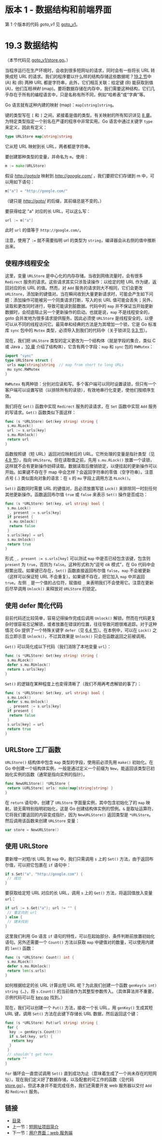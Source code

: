 # 版本 1 - 数据结构和前端界面

第 1 个版本的代码 *goto_v1* 见 [goto_v1](examples/chapter_19/goto_v1)。

# 19.3 数据结构

（本节代码见 [goto_v1/store.go](examples/chapter_19/goto_v1/store.go)。）

当程序运行在生产环境时，会收到很多短网址的请求，同时会有一些将长 URL 转换成短 URL 的请求。我们的程序要以什么样的结构存储这些数据呢？[19.2 节](19.2.md)中 (A) 和 (B) 两种 URL 都是字符串，此外，它们相互关联：给定键 (B) 能获取到值 (A)，他们互相*映射* (map)。要将数据存储在内存中，我们需要这种结构，它们几乎存在于所有的编程语言中，只是名称有所不同，例如“哈希表”或“字典”等。

Go 语言就有这种内建的映射 (map)：`map[string]string`。

键的类型写在 `[` 和 `]` 之间，紧接着是值的类型。有关映射的所有知识详见 [8 章](08.0.md)。为特定类型指定一个别名在严谨的程序中非常实用。Go 语言中通过关键字 `type` 来定义，因此有定义：

```go
type URLStore map[string]string
```

它从短 URL 映射到长 URL，两者都是字符串。

要创建那种类型的变量，并命名为 `m`，使用：

```go
m := make(URLStore)
```

假设 *<http://goto/a>* 映射到 *<http://google.com/>* ，我们要把它们存储到 m 中，可以用如下语句：

```go
m["a"] = "http://google.com/"
```

（键只是 *<http://goto/>* 的后缀，其前缀总是不变的。）

要获得给定 "a" 对应的长 URL，可以这么写：

```go
url := m["a"]
```

此时 `url` 的值等于 `http://google.com/`。

注意，使用了 `:=` 就不需要指明 url 的类型为 `string`，编译器会从右侧的值中推断出来。

## 使程序线程安全

这里，变量 `URLStore` 是中心化的内存存储。当收到网络流量时，会有很多 `Redirect` 服务的请求。这些请求其实只涉及读操作：以给定的短 URL 作为键，返回对应的长 URL 的值。然而，对 `Add` 服务的请求则大不相同，它们会更改 `URLStore`，添加新的键值对。当在瞬间收到大量更新请求时，可能会产生如下问题：添加操作可能被另一个同类请求打断，写入的长 URL 值可能会丢失；另外，读取和更改同时进行，导致可能读到脏数据。代码中的 `map` 并不保证当开始更新数据时，会彻底阻止另一个更新操作的启动。也就是说，`map` 不是线程安全的，goto 会并发地为很多请求提供服务。因此必须使 `URLStore` 是线程安全的，以便可以从不同的线程访问它。最简单和经典的方法是为其增加一个锁，它是 Go 标准库 `sync` 包中的 `Mutex` 类型，必须导入到我们的代码中（关于锁详见 [9.3 节](09.3.md)）。

现在，我们把 `URLStore` 类型的定义更改为一个结构体（就是字段的集合，类似 C 或 Java ，[10 章](10.0.md) 介绍了结构体），它含有两个字段：`map` 和 `sync` 包的 `RWMutex`：

```go
import "sync"
type URLStore struct {
 urls map[string]string  // map from short to long URLs
 mu sync.RWMutex
}
```

`RWMutex` 有两种锁：分别对应读和写。多个客户端可以同时设置读锁，但只有一个客户端可以设置写锁（以排除所有的读锁），有效地串行化变更，使他们按顺序生效。

我们将在 `Get()` 函数中实现 `Redirect` 服务的读请求，在 `Set` 函数中实现 `Add` 服务的写请求。`Get()` 函数类似下面这样：

```go
func (s *URLStore) Get(key string) string {
 s.mu.RLock()
 url := s.urls[key]
 s.mu.RUnlock()
 return url
}
```

函数按照键（短 URL）返回对应映射后的 URL。它所处理的变量是指针类型（见 [4.9 节](04.9.md)），指向 `URLStore`。但在读取值之前，先用 `s.mu.RLock()` 放置一个读锁，这样就不会有更新操作妨碍读取。数据读取后撤销锁定，以便挂起的更新操作可以开始。如果键不存在于 map 中会怎样？会返回字符串的零值（空字符串）。注意点号 (`.`) 类似面向对象的语言：在 `s` 的 `mu` 字段上调用方法 `RLock()`。

`Set()` 函数同时需要 URL 的键值对，且必须放置写锁 `Lock()` 来排除同一时刻任何其他更新操作。函数返回布尔值 `true` 或 `false` 来表示 `Set()` 操作是否成功：

```go
func (s *URLStore) Set(key, url string) bool {
 s.mu.Lock()
 _, present := s.urls[key]
 if present {
  s.mu.Unlock()
  return false
 }
 s.urls[key] = url
 s.mu.Unlock()
 return true
}
```

形式 `_, present := s.urls[key]` 可以测试 `map` 中是否已经包含该键，包含则 `present` 为 `true`，否则为 `false`。这种形式称为“逗号 ok 模式”，在 Go 代码中会频繁出现。如果键已存在，`Set()` 函数直接返回布尔值 `false`，`map` 不会被更新（这样可以保证短 URL 不会重复）。如果键不存在，把它加入 `map` 中并返回 `true`。左侧 `_` 是一个值的占位符，赋值给 `_` 来表明我们不会使用它。注意在更新后尽早调用 `Unlock()` 来释放对 `URLStore` 的锁定。

## 使用 defer 简化代码

目前代码还比较简单，容易记得操作完成后调用 `Unlock()` 解锁。然而在代码更复杂时很容易忘记解锁，或者放置在错误的位置，往往导致问题很难追踪。对于这种情况 Go 提供了一个特殊关键字 `defer`（见 [6.4 节](06.4.md)）。在本例中，可以在 `Lock()` 之后立即示意 `Unlock()`，不过其效果是 `Unlock()` 只会在函数返回之前被调用。

`Get()` 可以简化成以下代码（我们消除了本地变量 `url`）：

```go
func (s *URLStore) Get(key string) string {
 s.mu.RLock()
 defer s.mu.RUnlock()
 return s.urls[key]
}
```

`Set()` 的逻辑在某种程度上也变得清晰了（我们不用再考虑解锁的事了）：

```go
func (s *URLStore) Set(key, url string) bool {
 s.mu.Lock()
 defer s.mu.Unlock()
 _, present := s.urls[key]
 if present {
  return false
 }
 s.urls[key] = url
 return true
}
```

## URLStore 工厂函数

`URLStore()` 结构体中包含 `map` 类型的字段，使用前必须先用 `make()` 初始化。在 Go 中创建一个结构体实例，一般是通过定义一个前缀为 `New`，能返回该类型已初始化实例的函数（通常是指向实例的指针）。

```go
func NewURLStore() *URLStore {
 return &URLStore{ urls: make(map[string]string) }
}
```

在 `return` 语句中，创建了 `URLStore` 字面量实例，其中包含初始化了的 `map` 映射。锁无需特别指明初始化，这是 Go 创建结构体实例的惯例。`&` 是取址运算符，它将我们要返回的内容变成指针，因为 `NewURLStore()` 返回类型是 `*URLStore`。然后调用该函数来创建 `URLStore` 变量：

```go
var store = NewURLStore()
```

## 使用 URLStore

要新增一对短/长 URL 到 `map` 中，我们只需调用 `s` 上的 `Set()` 方法，由于返回布尔值，可以把它包裹在 `if` 语句中：

```go
if s.Set("a", "http://google.com") {
 // 成功
}
```

要获取给定短 URL 对应的长 URL，调用 `s` 上的 `Get()` 方法，将返回值放入变量 `url`：

```go
if url := s.Get("a"); url != "" {
 // 重定向到 url
} else {
 // 键未找到
}
```

这里我们利用 Go 语言 `if` 语句的特性，可以在起始部分、条件判断前放置初始化语句。另外还需要一个 `Count()` 方法以获取 `map` 中键值对的数量，可以使用内建的 `len()` 函数：

```go
func (s *URLStore) Count() int {
 s.mu.RLock()
 defer s.mu.RUnlock()
 return len(s.urls)
}
```

如何根据给定的长 URL 计算出短 URL 呢？为此我们创建一个函数 `genKey(n int) string {…}`，将 `s.Count()` 的当前值作为其整型参数传入。（具体算法并不重要，示例代码可以在 [key.go](examples/chapter_19/goto_v1/key.go) 找到。）

现在，我们可以创建一个 `Put()` 方法，接收一个长 URL，用 `genKey()` 生成其短 URL 键，调用 `Set()` 方法在此键下存储长 URL 数据，然后返回这个键：

```go
func (s *URLStore) Put(url string) string {
 for {
  key := genKey(s.Count())
  if s.Set(key, url) {
   return key
  }
 }
 // shouldn’t get here
 return ""
}
```

`for` 循环会一直尝试调用 `Set()` 直到成功为止（意味着生成了一个尚未存在的短网址）。现在我们定义好了数据存储，以及配套的可工作的函数（见代码 [store.go](examples/chapter_19/goto_v1/store.go)）。但这本身并不能完成任务，我们还需要开发 web 服务器以交付 `Add` 和 `Redirect` 服务。

## 链接

- [目录](getting-started.md)
- 上一节：[短网址项目简介](19.2.md)
- 下一节：[用户界面：web 服务端](19.4.md)
